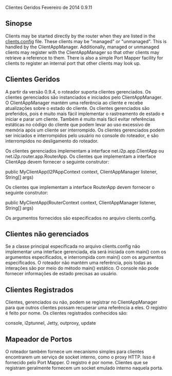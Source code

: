  Clientes Geridos Fevereiro de 2014 0.9.11 

## Sinopse

Clients may be started directly by the router when they are listed in
the [clients.config]() file. These clients
may be \"managed\" or \"unmanaged\". This is handled by the
ClientAppManager. Additionally, managed or unmanaged clients may
register with the ClientAppManager so that other clients may retrieve a
reference to them. There is also a simple Port Mapper facility for
clients to register an internal port that other clients may look up.

## Clientes Geridos

A partir da versão 0.9.4, o roteador suporta clientes gerenciados. Os
clientes gerenciados são instanciados e iniciados pelo ClientAppManager.
O ClientAppManager mantém uma referência ao cliente e recebe
atualizações sobre o estado do cliente. Os clientes gerenciados são
preferidos, pois é muito mais fácil implementar o rastreamento de estado
e iniciar e parar um cliente. Também é muito mais fácil evitar
referências estáticas no código do cliente que podem levar ao uso
excessivo de memória após um cliente ser interrompido. Os clientes
gerenciados podem ser iniciados e interrompidos pelo usuário no console
do roteador, e são interrompidos no desligamento do roteador.

Os clientes gerenciados implementam a interface net.i2p.app.ClientApp ou
net.i2p.router.app.RouterApp. Os clientes que implementam a interface
ClientApp devem fornecer o seguinte construtor:

 public MyClientApp(I2PAppContext context, ClientAppManager listener, String[] args)

Os clientes que implementam a interface RouterApp devem fornecer o
seguinte construtor:

 public MyClientApp(RouterContext context, ClientAppManager listener, String[] args)

Os argumentos fornecidos são especificados no arquivo clients.config.

## Clientes não gerenciados

Se a classe principal especificada no arquivo clients.config não
implementar uma interface gerenciada, ela será iniciada com main() com
os argumentos especificados, e interrompida com main() com os argumentos
especificados. O roteador não mantém uma referência, pois todas as
interações são por meio do método main() estático. O console não pode
fornecer informações de estado precisas ao usuário.

## Clientes Registrados

Clientes, gerenciados ou não, podem se registrar no ClientAppManager
para que outros clientes possam recuperar uma referência a eles. O
registro é feito por nome. Os clientes registrados conhecidos são:

 console, i2ptunnel, Jetty, outproxy, update

## Mapeador de Portos

O roteador também fornece um mecanismo simples para clientes encontrarem
um serviço de socket interno, como o proxy HTTP. Isso é fornecido pelo
Port Mapper. O registro é por nome. Clientes que se registram geralmente
fornecem um socket emulado interno naquela porta.


